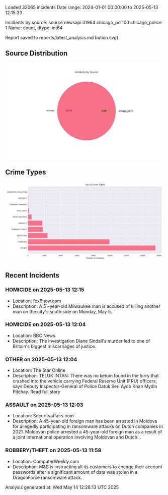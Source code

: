 
Loaded 32065 incidents
Date range: 2024-01-01 00:00:00 to 2025-05-13 12:15:33

Incidents by source:
source
newsapi           31964
chicago_pd          100
chicago_police        1
Name: count, dtype: int64

Report saved to reports/latest_analysis.md
bution.svg)

## Source Distribution
![Source Distribution](images/source_distribution.svg)

## Crime Types
![Crime Types](images/crime_types.svg)

## Recent Incidents

### HOMICIDE on 2025-05-13 12:15
- Location: fox6now.com
- Description: A 51-year-old Milwaukee man is accused of killing another man on the city's south side on Monday, May 5.


### HOMICIDE on 2025-05-13 12:04
- Location: BBC News
- Description: The investigation Diane Sindall's murder led to one of Britain's biggest miscarriages of justice.


### OTHER on 2025-05-13 12:04
- Location: The Star Online
- Description: TELUK INTAN: There was no ketum found in the lorry that crashed into the vehicle carrying Federal Reserve Unit (FRU) officers, says Deputy Inspector-General of Police Datuk Seri Ayob Khan Mydin Pitchay. Read full story


### ASSAULT on 2025-05-13 12:03
- Location: Securityaffairs.com
- Description: A 45-year-old foreign man has been arrested in Moldova for allegedly participating in ransomware attacks on Dutch companies in 2021. Moldovan police arrested a 45-year-old foreign man as a result of a joint international operation involving Moldovan and Dutch…


### ROBBERY/THEFT on 2025-05-13 11:58
- Location: ComputerWeekly.com
- Description: M&S is instructing all its customers to change their account passwords after a significant amount of data was stolen in a DragonForce ransomware attack.

Analysis generated at: Wed May 14 12:28:13 UTC 2025
